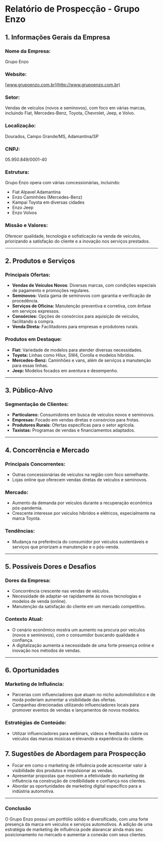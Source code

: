 # Relatório de Prospecção - Grupo Enzo

## 1. Informações Gerais da Empresa

### Nome da Empresa:
Grupo Enzo

### Website:
[www.grupoenzo.com.br](http://www.grupoenzo.com.br)

### Setor:
Vendas de veículos (novos e seminovos), com foco em várias marcas, incluindo Fiat, Mercedes-Benz, Toyota, Chevrolet, Jeep, e Volvo.

### Localização:
Dourados, Campo Grande/MS, Adamantina/SP

### CNPJ:
05.950.849/0001-40

### Estrutura:
Grupo Enzo opera com várias concessionárias, incluindo:
- Fiat Alpavel Adamantina
- Enzo Caminhões (Mercedes-Benz)
- Kampai Toyota em diversas cidades
- Enzo Jeep
- Enzo Volvos

### Missão e Valores:
Oferecer qualidade, tecnologia e sofisticação na venda de veículos, priorizando a satisfação do cliente e a inovação nos serviços prestados.

---

## 2. Produtos e Serviços

### Principais Ofertas:
- **Vendas de Veículos Novos**: Diversas marcas, com condições especiais de pagamento e promoções regulares.
- **Seminovos:** Vasta gama de seminovos com garantia e verificação de procedência.
- **Serviços de Oficina:** Manutenção preventiva e corretiva, com ênfase em serviços expressos.
- **Consórcios:** Opções de consórcios para aquisição de veículos, facilitando a compra.
- **Venda Direta:** Facilitadores para empresas e produtores rurais.

### Produtos em Destaque:
- **Fiat:** Variedade de modelos para atender diversas necessidades.
- **Toyota:** Linhas como Hilux, SW4, Corolla e modelos híbridos.
- **Mercedes-Benz:** Caminhões e vans, além de serviços a manutenção para essas linhas.
- **Jeep:** Modelos focados em aventura e desempenho.

---

## 3. Público-Alvo

### Segmentação de Clientes:
- **Particulares:** Consumidores em busca de veículos novos e seminovos.
- **Empresas:** Focado em vendas diretas e consórcios para frotas.
- **Produtores Rurais:** Ofertas específicas para o setor agrícola.
- **Taxistas:** Programas de vendas e financiamentos adaptados.

---

## 4. Concorrência e Mercado

### Principais Concorrentes:
- Outras concessionárias de veículos na região com foco semelhante.
- Lojas online que oferecem vendas diretas de veículos e seminovos.

### Mercado:
- Aumento da demanda por veículos durante a recuperação econômica pós-pandemia.
- Crescente interesse por veículos híbridos e elétricos, especialmente na marca Toyota.

### Tendências:
- Mudança na preferência do consumidor por veículos sustentáveis e serviços que priorizam a manutenção e o pós-venda.

---

## 5. Possíveis Dores e Desafios

### Dores da Empresa:
- Concorrência crescente nas vendas de veículos.
- Necessidade de adaptar-se rapidamente às novas tecnologias e modelos de venda (online).
- Manutenção da satisfação do cliente em um mercado competitivo.

### Contexto Atual:
- O cenário econômico mostra um aumento na procura por veículos (novos e seminovos), com o consumidor buscando qualidade e confiança.
- A digitalização aumenta a necessidade de uma forte presença online e inovação nos métodos de vendas.

---

## 6. Oportunidades

### Marketing de Influência:
- Parcerias com influenciadores que atuam no nicho automobilístico e de moda poderiam aumentar a visibilidade das ofertas.
- Campanhas direcionadas utilizando influenciadores locais para promover eventos de vendas e lançamentos de novos modelos.

### Estratégias de Conteúdo:
- Utilizar influenciadores para webinars, vídeos e feedbacks sobre os veículos das marcas músicas e elevando a experiência do cliente.

## 7. Sugestões de Abordagem para Prospecção

- Focar em como o marketing de influência pode acrescentar valor à visibilidade dos produtos e impulsionar as vendas.
- Apresentar propostas que mostrem a efetividade do marketing de influência na construção de credibilidade e confiança nos clientes.
- Abordar as oportunidades de marketing digital específico para a indústria automotiva.

---

### Conclusão
O Grupo Enzo possui um portfólio sólido e diversificado, com uma forte presença da marca em veículos e serviços automotivos. A adição de uma estratégia de marketing de influência pode alavancar ainda mais seu posicionamento no mercado e aumentar a conexão com seus clientes.